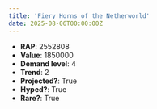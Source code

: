 ```yaml
---
title: 'Fiery Horns of the Netherworld'
date: 2025-08-06T00:00:00Z
---
```

- **RAP**: 2552808
- **Value**: 1850000
- **Demand level**: 4
- **Trend**: 2
- **Projected?**: True
- **Hyped?**: True
- **Rare?**: True
